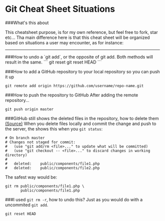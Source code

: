 Git Cheat Sheet Situations
====================================

###What's this about

This cheatsheet purpose, is for my own reference, but feel free to fork, star etc... Tha main difference here is that this cheat sheet will be organized based on situations a user may encounter, as for instance:

<hr>
###How to undo a `git add`, or the opposite of git add. Both methods will result in the same.
```
git reset
git reset HEAD
```

###How to add a GitHub repository to your local repository so you can push it up
```
git remote add origin https://github.com/username/repo-name.git
```

###How to push the repository to GitHub
After adding the remote repository...
```
git push origin master
```

###GitHub still shows the deleted files in the repository, how to delete them [(Source)](http://stackoverflow.com/questions/6004453/how-to-remove-multiple-deleted-files-in-git-repository)
When you delete files locally and commit the change and push to the server, the shows this when you `git status`:
```
# On branch master
# Changes not staged for commit:
#   (use "git add/rm <file>..." to update what will be committed)
#   (use "git checkout -- <file>..." to discard changes in working directory)
#
#   deleted:    public/components/file1.php
#   deleted:    public/components/file2.php
```

The safest way would be:
```
git rm public/components/file1.php \ 
       public/components/file1.php 
```

###I used `git rm -r`, how to undo this?
Just as you would do with a uncommited `git add`.
```
git reset HEAD
```

